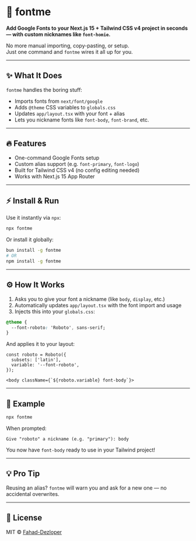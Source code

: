 # 🧢 fontme

**Add Google Fonts to your Next.js 15 + Tailwind CSS v4 project in seconds — with custom nicknames like `font-homie`.**

No more manual importing, copy-pasting, or setup.  
Just one command and `fontme` wires it all up for you.

---

## ✨ What It Does

`fontme` handles the boring stuff:
- Imports fonts from `next/font/google`
- Adds `@theme` CSS variables to `globals.css`
- Updates `app/layout.tsx` with your font + alias
- Lets you nickname fonts like `font-body`, `font-brand`, etc.

---

## 🔥 Features

-  One-command Google Fonts setup  
-  Custom alias support (e.g. `font-primary`, `font-logo`)  
-  Built for Tailwind CSS v4 (no config editing needed)  
-  Works with Next.js 15 App Router  

---

## ⚡️ Install & Run

Use it instantly via `npx`:

```bash
npx fontme
```

Or install it globally:

```bash
bun install -g fontme
# OR
npm install -g fontme
```

---

## ⚙️ How It Works

1. Asks you to give your font a nickname (like `body`, `display`, etc.)
2. Automatically updates `app/layout.tsx` with the font import and usage
3. Injects this into your `globals.css`:

```css
@theme {
  --font-roboto: 'Roboto', sans-serif;
}
```

And applies it to your layout:

```tsx
const roboto = Roboto({
  subsets: ['latin'],
  variable: '--font-roboto',
});
```

```tsx
<body className={`${roboto.variable} font-body`}>
```

---

## 🧪 Example

```bash
npx fontme
```

When prompted:

```
Give "roboto" a nickname (e.g. "primary"): body
```

You now have `font-body` ready to use in your Tailwind project!

---

## 💡 Pro Tip

Reusing an alias? `fontme` will warn you and ask for a new one — no accidental overwrites.

---

## 🪪 License

MIT © [Fahad-Dezloper](https://github.com/Fahad-Dezloper)
